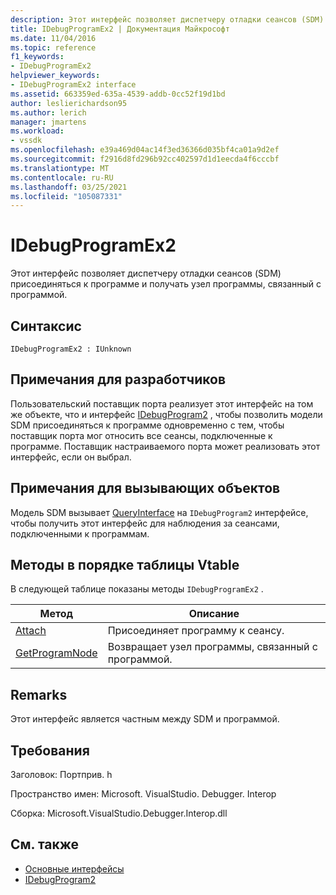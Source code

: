 ```yaml
---
description: Этот интерфейс позволяет диспетчеру отладки сеансов (SDM) присоединяться к программе и получать узел программы, связанный с программой.
title: IDebugProgramEx2 | Документация Майкрософт
ms.date: 11/04/2016
ms.topic: reference
f1_keywords:
- IDebugProgramEx2
helpviewer_keywords:
- IDebugProgramEx2 interface
ms.assetid: 663359ed-635a-4539-addb-0cc52f19d1bd
author: leslierichardson95
ms.author: lerich
manager: jmartens
ms.workload:
- vssdk
ms.openlocfilehash: e39a469d04ac14f3ed36366d035bf4ca01a9d2ef
ms.sourcegitcommit: f2916d8fd296b92cc402597d1d1eecda4f6cccbf
ms.translationtype: MT
ms.contentlocale: ru-RU
ms.lasthandoff: 03/25/2021
ms.locfileid: "105087331"
---
```

# <a name="idebugprogramex2"></a>IDebugProgramEx2
Этот интерфейс позволяет диспетчеру отладки сеансов (SDM) присоединяться к программе и получать узел программы, связанный с программой.

## <a name="syntax"></a>Синтаксис

```
IDebugProgramEx2 : IUnknown
```

## <a name="notes-for-implementers"></a>Примечания для разработчиков
 Пользовательский поставщик порта реализует этот интерфейс на том же объекте, что и интерфейс [IDebugProgram2](../../../extensibility/debugger/reference/idebugprogram2.md) , чтобы позволить модели SDM присоединяться к программе одновременно с тем, чтобы поставщик порта мог относить все сеансы, подключенные к программе. Поставщик настраиваемого порта может реализовать этот интерфейс, если он выбрал.

## <a name="notes-for-callers"></a>Примечания для вызывающих объектов
 Модель SDM вызывает [QueryInterface](/cpp/atl/queryinterface) на `IDebugProgram2` интерфейсе, чтобы получить этот интерфейс для наблюдения за сеансами, подключенными к программам.

## <a name="methods-in-vtable-order"></a>Методы в порядке таблицы Vtable
 В следующей таблице показаны методы `IDebugProgramEx2` .

|Метод|Описание|
|------------|-----------------|
|[Attach](../../../extensibility/debugger/reference/idebugprogramex2-attach.md)|Присоединяет программу к сеансу.|
|[GetProgramNode](../../../extensibility/debugger/reference/idebugprogramex2-getprogramnode.md)|Возвращает узел программы, связанный с программой.|

## <a name="remarks"></a>Remarks
 Этот интерфейс является частным между SDM и программой.

## <a name="requirements"></a>Требования
 Заголовок: Портприв. h

 Пространство имен: Microsoft. VisualStudio. Debugger. Interop

 Сборка: Microsoft.VisualStudio.Debugger.Interop.dll

## <a name="see-also"></a>См. также
- [Основные интерфейсы](../../../extensibility/debugger/reference/core-interfaces.md)
- [IDebugProgram2](../../../extensibility/debugger/reference/idebugprogram2.md)
